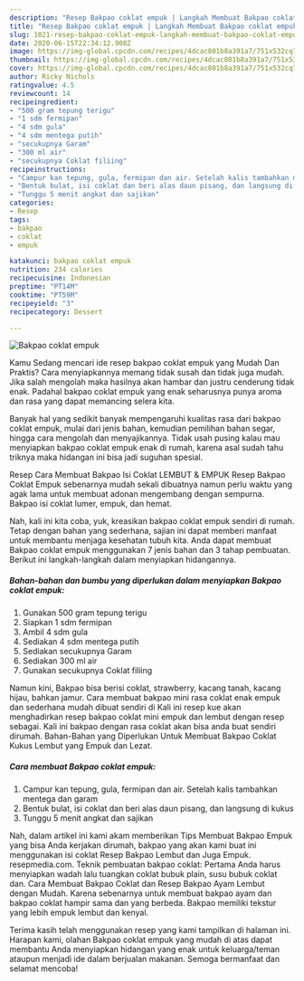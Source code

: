 ```yaml
---
description: "Resep Bakpao coklat empuk | Langkah Membuat Bakpao coklat empuk Yang Enak dan Simpel"
title: "Resep Bakpao coklat empuk | Langkah Membuat Bakpao coklat empuk Yang Enak dan Simpel"
slug: 1021-resep-bakpao-coklat-empuk-langkah-membuat-bakpao-coklat-empuk-yang-enak-dan-simpel
date: 2020-06-15T22:34:12.908Z
image: https://img-global.cpcdn.com/recipes/4dcac801b8a391a7/751x532cq70/bakpao-coklat-empuk-foto-resep-utama.jpg
thumbnail: https://img-global.cpcdn.com/recipes/4dcac801b8a391a7/751x532cq70/bakpao-coklat-empuk-foto-resep-utama.jpg
cover: https://img-global.cpcdn.com/recipes/4dcac801b8a391a7/751x532cq70/bakpao-coklat-empuk-foto-resep-utama.jpg
author: Ricky Nichols
ratingvalue: 4.5
reviewcount: 14
recipeingredient:
- "500 gram tepung terigu"
- "1 sdm fermipan"
- "4 sdm gula"
- "4 sdm mentega putih"
- "secukupnya Garam"
- "300 ml air"
- "secukupnya Coklat filiing"
recipeinstructions:
- "Campur kan tepung, gula, fermipan dan air. Setelah kalis tambahkan mentega dan garam"
- "Bentuk bulat, isi coklat dan beri alas daun pisang, dan langsung di kukus"
- "Tunggu 5 menit angkat dan sajikan"
categories:
- Resep
tags:
- bakpao
- coklat
- empuk

katakunci: bakpao coklat empuk 
nutrition: 234 calories
recipecuisine: Indonesian
preptime: "PT14M"
cooktime: "PT59M"
recipeyield: "3"
recipecategory: Dessert

---
```



![Bakpao coklat empuk](https://img-global.cpcdn.com/recipes/4dcac801b8a391a7/751x532cq70/bakpao-coklat-empuk-foto-resep-utama.jpg)

Kamu Sedang mencari ide resep bakpao coklat empuk yang Mudah Dan Praktis? Cara menyiapkannya memang tidak susah dan tidak juga mudah. Jika salah mengolah maka hasilnya akan hambar dan justru cenderung tidak enak. Padahal bakpao coklat empuk yang enak seharusnya punya aroma dan rasa yang dapat memancing selera kita.

Banyak hal yang sedikit banyak mempengaruhi kualitas rasa dari bakpao coklat empuk, mulai dari jenis bahan, kemudian pemilihan bahan segar, hingga cara mengolah dan menyajikannya. Tidak usah pusing kalau mau menyiapkan bakpao coklat empuk enak di rumah, karena asal sudah tahu triknya maka hidangan ini bisa jadi suguhan spesial.

Resep Cara Membuat Bakpao Isi Coklat LEMBUT &amp; EMPUK Resep Bakpao Coklat Empuk sebenarnya mudah sekali dibuatnya namun perlu waktu yang agak lama untuk membuat adonan mengembang dengan sempurna. Bakpao isi coklat lumer, empuk, dan hemat.


Nah, kali ini kita coba, yuk, kreasikan bakpao coklat empuk sendiri di rumah. Tetap dengan bahan yang sederhana, sajian ini dapat memberi manfaat untuk membantu menjaga kesehatan tubuh kita. Anda dapat membuat Bakpao coklat empuk menggunakan 7 jenis bahan dan 3 tahap pembuatan. Berikut ini langkah-langkah dalam menyiapkan hidangannya.

<!--inarticleads1-->

##### Bahan-bahan dan bumbu yang diperlukan dalam menyiapkan Bakpao coklat empuk:

1. Gunakan 500 gram tepung terigu
1. Siapkan 1 sdm fermipan
1. Ambil 4 sdm gula
1. Sediakan 4 sdm mentega putih
1. Sediakan secukupnya Garam
1. Sediakan 300 ml air
1. Gunakan secukupnya Coklat filiing


Namun kini, Bakpao bisa berisi coklat, strawberry, kacang tanah, kacang hijau, bahkan jamur. Cara membuat bakpao mini rasa coklat enak empuk dan sederhana mudah dibuat sendiri di Kali ini resep kue akan menghadirkan resep bakpao coklat mini empuk dan lembut dengan resep sebagai. Kali ini bakpao dengan rasa coklat akan bisa anda buat sendiri dirumah. Bahan-Bahan yang Diperlukan Untuk Membuat Bakpao Coklat Kukus Lembut yang Empuk dan Lezat. 

<!--inarticleads2-->

##### Cara membuat Bakpao coklat empuk:

1. Campur kan tepung, gula, fermipan dan air. Setelah kalis tambahkan mentega dan garam
1. Bentuk bulat, isi coklat dan beri alas daun pisang, dan langsung di kukus
1. Tunggu 5 menit angkat dan sajikan


Nah, dalam artikel ini kami akam memberikan Tips Membuat Bakpao Empuk yang bisa Anda kerjakan dirumah, bakpao yang akan kami buat ini menggunakan isi coklat Resep Bakpao Lembut dan Juga Empuk. resepmedia.com. Teknik pembuatan bakpao coklat: Pertama Anda harus menyiapkan wadah lalu tuangkan coklat bubuk plain, susu bubuk coklat dan. Cara Membuat Bakpao Coklat dan Resep Bakpao Ayam Lembut dengan Mudah. Karena sebenarnya untuk membuat bakpao ayam dan bakpao coklat hampir sama dan yang berbeda. Bakpao memiliki tekstur yang lebih empuk lembut dan kenyal. 

Terima kasih telah menggunakan resep yang kami tampilkan di halaman ini. Harapan kami, olahan Bakpao coklat empuk yang mudah di atas dapat membantu Anda menyiapkan hidangan yang enak untuk keluarga/teman ataupun menjadi ide dalam berjualan makanan. Semoga bermanfaat dan selamat mencoba!
